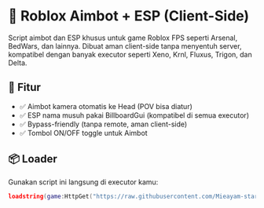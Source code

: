 # 🎯 Roblox Aimbot + ESP (Client-Side)

Script aimbot dan ESP khusus untuk game Roblox FPS seperti Arsenal, BedWars, dan lainnya. Dibuat aman client-side tanpa menyentuh server, kompatibel dengan banyak executor seperti Xeno, Krnl, Fluxus, Trigon, dan Delta.

## 🔧 Fitur
- ✅ Aimbot kamera otomatis ke Head (POV bisa diatur)
- ✅ ESP nama musuh pakai BillboardGui (kompatibel di semua executor)
- ✅ Bypass-friendly (tanpa remote, aman client-side)
- ✅ Tombol ON/OFF toggle untuk Aimbot

## 📦 Loader
Gunakan script ini langsung di executor kamu:
```lua
loadstring(game:HttpGet("https://raw.githubusercontent.com/Mieayam-star/roblox-aimbot-esploadstring-new/main/aimbot-esp.lua"))()
